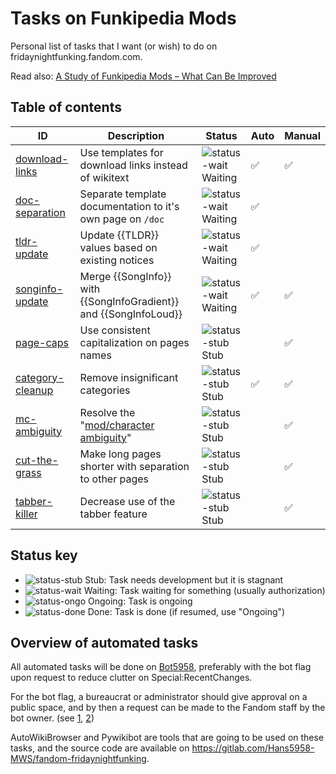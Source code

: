 # Tasks on Funkipedia Mods

Personal list of tasks that I want (or wish) to do on fridaynightfunking.fandom.com.

Read also: [A Study of Funkipedia Mods – What Can Be Improved](https://gist.github.com/Hans5958/9aee0e5ae53128f3ffb47ed03e87e9a8)

## Table of contents

| ID                                               | Description                                                       | Status                 | Auto               | Manual             |
| ------------------------------------------------ | ----------------------------------------------------------------- | ---------------------- | ------------------ | ------------------ |
| [download-links](1-download-links/README.md)     | Use templates for download links instead of wikitext              | ![status-wait] Waiting | :white_check_mark: | :white_check_mark: |
| [doc-separation](2-doc-separation/README.md)     | Separate template documentation to it's own page on `/doc`        | ![status-wait] Waiting | :white_check_mark: |                    |
| [tldr-update](3-tldr-update/README.md)           | Update {{TLDR}} values based on existing notices                  | ![status-wait] Waiting | :white_check_mark: |                    |
| [songinfo-update](4-songinfo-update/README.md)   | Merge {{SongInfo}} with {{SongInfoGradient}} and {{SongInfoLoud}} | ![status-wait] Waiting | :white_check_mark: | :white_check_mark: |
| [page-caps](5-page-caps/README.md)               | Use consistent capitalization on pages names                      | ![status-stub] Stub    |                    | :white_check_mark: |
| [category-cleanup](6-category-cleanup/README.md) | Remove insignificant categories                                   | ![status-stub] Stub    | :white_check_mark: | :white_check_mark: |
| [mc-ambiguity](7-mc-ambiguity/README.md)         | Resolve the "[mod/character ambiguity](link-mc-ambiguity)"        | ![status-stub] Stub    |                    | :white_check_mark: |
| [cut-the-grass](8-cut-the-grass/README.md)       | Make long pages shorter with separation to other pages            | ![status-stub] Stub    |                    | :white_check_mark: |
| [tabber-killer](9-tabber-killer/README.md)       | Decrease use of the tabber feature                                | ![status-stub] Stub    |                    | :white_check_mark: |

## Status key

- ![status-stub] Stub: Task needs development but it is stagnant
- ![status-wait] Waiting: Task waiting for something (usually authorization)
- ![status-ongo] Ongoing: Task is ongoing
- ![status-done] Done: Task is done (if resumed, use "Ongoing")

## Overview of automated tasks

All automated tasks will be done on [Bot5958](https://fridaynightfunking.com/wiki/User:Bot5958), preferably with the bot flag upon request to reduce clutter on Special:RecentChanges.

For the bot flag, a bureaucrat or administrator should give approval on a public space, and by then a request can be made to the Fandom staff by the bot owner. (see [1](https://community.fandom.com/wiki/Help:Bots#How_can_I_flag_an_account_as_a_bot?), [2](https://support.fandom.com/hc/en-us/articles/360035984513-I-want-to-flag-an-account-as-a-bot))

AutoWikiBrowser and Pywikibot are tools that are going to be used on these tasks, and the source code are available on https://gitlab.com/Hans5958-MWS/fandom-fridaynightfunking.


[link-mc-ambiguity]: https://gist.github.com/Hans5958/9aee0e5ae53128f3ffb47ed03e87e9a8#the-modcharacter-ambiguity
<!-- status start -->
[status-done]: https://upload.wikimedia.org/wikipedia/commons/thumb/4/41/Symbol_confirmed.svg/16px-Symbol_confirmed.svg.png
[status-wait]: https://upload.wikimedia.org/wikipedia/commons/thumb/5/54/Symbol_wait.svg/16px-Symbol_wait.svg.png
[status-stub]: https://upload.wikimedia.org/wikipedia/commons/thumb/f/f5/Symbol_stub_class.svg/16px-Symbol_stub_class.svg.png
[status-ongo]: https://upload.wikimedia.org/wikipedia/commons/thumb/9/94/Symbol_support_vote.svg/16px-Symbol_support_vote.svg.png
<!-- status end -->
